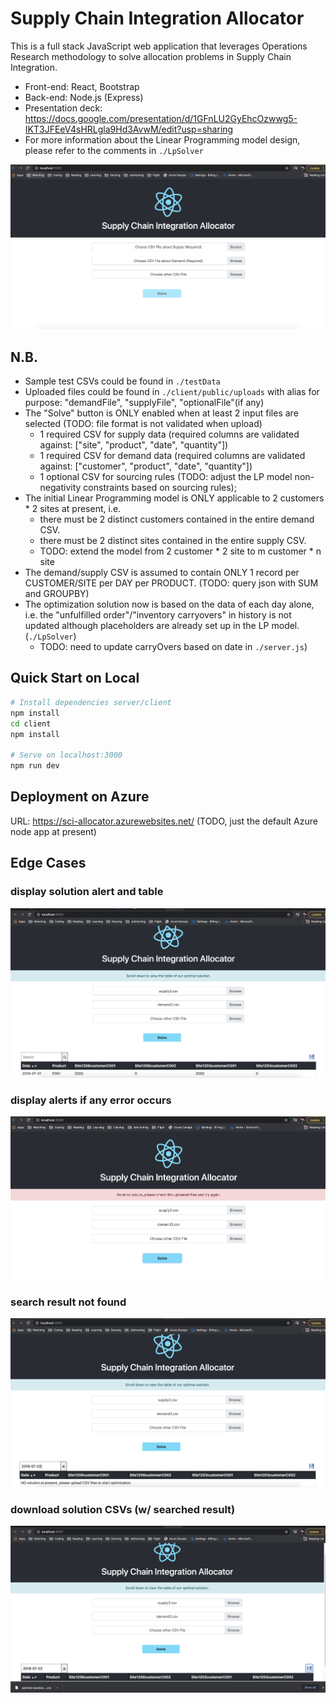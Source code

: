 # Supply Chain Integration Allocator

This is a full stack JavaScript web application that leverages Operations Research methodology to solve allocation problems in Supply Chain Integration.
- Front-end: React, Bootstrap
- Back-end: Node.js (Express)
- Presentation deck: https://docs.google.com/presentation/d/1GFnLU2GyEhcOzwwg5-IKT3JFEeV4sHRLgla9Hd3AvwM/edit?usp=sharing
- For more information about the Linear Programming model design, please refer to the comments in `./LpSolver`

![UI](https://github.com/EvelynCai/SCI-allocator/blob/main/client/public/start-view.png)

## N.B.
- Sample test CSVs could be found in `./testData`
- Uploaded files could be found in `./client/public/uploads` with alias for purpose: "demandFile", "supplyFile", "optionalFile"(if any)
- The "Solve" button is ONLY enabled when at least 2 input files are selected (TODO: file format is not validated when upload)
    - 1 required CSV for supply data (required columns are validated against: ["site", "product", "date", "quantity"])
    - 1 required CSV for demand data (required columns are validated against: ["customer", "product", "date", "quantity"])
    - 1 optional CSV for sourcing rules (TODO: adjust the LP model non-negativity constraints based on sourcing rules);
- The initial Linear Programming model is ONLY applicable to 2 customers * 2 sites at present, i.e. 
    - there must be 2 distinct customers contained in the entire demand CSV.
    - there must be 2 distinct sites contained in the entire supply CSV.
    - TODO: extend the model from 2 customer * 2 site to m customer * n site
- The demand/supply CSV is assumed to contain ONLY 1 record per CUSTOMER/SITE per DAY per PRODUCT. (TODO: query json with SUM and GROUPBY)
- The optimization solution now is based on the data of each day alone, i.e. the "unfulfilled order"/"inventory carryovers" in history is not updated although placeholders are already set up in the LP model. (`./LpSolver`)
    - TODO: need to update carryOvers based on date in `./server.js`)

## Quick Start on Local

```bash
# Install dependencies server/client
npm install
cd client
npm install

# Serve on localhost:3000
npm run dev
```

## Deployment on Azure 
URL: https://sci-allocator.azurewebsites.net/ (TODO, just the default Azure node app at present)

## Edge Cases
### display solution alert and table
![solution](https://github.com/EvelynCai/SCI-allocator/blob/main/client/public/display-solution-table-if-Ok.png)

### display alerts if any error occurs
![error-message](https://github.com/EvelynCai/SCI-allocator/blob/main/client/public/error-message.png)

### search result not found
![search-not-found](https://github.com/EvelynCai/SCI-allocator/blob/main/client/public/searched-solution-not-found.png)

### download solution CSVs (w/ searched result)
![UI](https://github.com/EvelynCai/SCI-allocator/blob/main/client/public/download-solution-of-searched-date.png)
